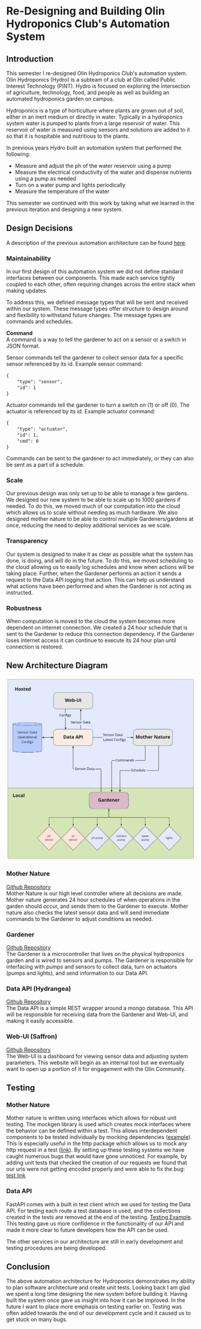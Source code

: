 # Re-Designing and Building Olin Hydroponics Club's Automation System

## Introduction

This semester I re-designed Olin Hydroponics Club's automation system. Olin Hydroponics (Hydro) is a subteam of a club at Olin called Public Interest Technology (PiNT). Hydro is focused on exploring the intersection of agriculture, technology, food, and people as well as building an automated hydroponics garden on campus.

Hydroponics is a type of horticulture where plants are grown out of soil, either in an inert medium or directly in water. Typically in a hydroponics system water is pumped to plants from a large reservoir of water. This reservoir of water is measured using sensors and solutions are added to it so that it is hospitable and nutritious to the plants.

In previous years Hydro built an automation system that performed the following:

- Measure and adjust the ph of the water reservoir using a pump
- Measure the electrical conductivity of the water and dispense nutrients using a pump as needed
- Turn on a water pump and lights periodically
- Measure the temperature of the water

This semester we continued with this work by taking what we learned in the previous iteration and designing a new system.

## Design Decisions

A description of the previous automation architecture can be found [here](https://docs.google.com/document/d/1Pc2PLaOh7dCDCJWnpELBCgfNip4MotUVfBgKtQ5LqRU/edit?usp=sharing).

### Maintainability

In our first design of this automation system we did not define standard interfaces between our components. This made each service tightly coupled to each other, often requiring changes across the entire stack when making updates.

To address this, we defined message types that will be sent and received within our system. These message types offer structure to design around and flexibility to withstand future changes. The message types are commands and schedules.

**Command**  
A command is a way to tell the gardener to act on a sensor or a switch in JSON format.

Sensor commands tell the gardener to collect sensor data for a specific sensor referenced by its id. Example sensor command:

```
{
    "type": "sensor",
    "id": 1
}
```

Actuator commands tell the gardener to turn a switch on (1) or off (0). The actuator is referenced by its id. Example actuator command:

```
{
    "type": "actuator",
    "id": 1,
    "cmd": 0
}
```

Commands can be sent to the gardener to act immediately, or they can also be sent as a part of a schedule.

### Scale

Our previous design was only set up to be able to manage a few gardens. We designed our new system to be able to scale up to 1000 gardens if needed. To do this, we moved much of our computation into the cloud which allows us to scale without needing as much hardware. We also designed mother nature to be able to control multiple Gardeners/gardens at once, reducing the need to deploy additional services as we scale.

### Transparency

Our system is designed to make it as clear as possible what the system has done, is doing, and will do in the future. To do this, we moved scheduling to the cloud allowing us to easily log schedules and know when actions will be taking place. Further, when the Gardener performs an action it sends a request to the Data API logging that action. This can help us understand what actions have been performed and when the Gardener is not acting as instructed.

### Robustness

When computation is moved to the cloud the system becomes more dependent on internet connection. We created a 24 hour schedule that is sent to the Gardener to reduce this connection dependency. If the Gardener loses internet access it can continue to execute its 24 hour plan until connection is restored.

## New Architecture Diagram

![Version 2 Architecture](/images/HydroV2Architecture.jpg)

### Mother Nature

[Github Repository](https://github.com/Olin-Hydro/mother-nature)  
Mother Nature is our high level controller where all decisions are made. Mother nature generates 24 hour schedules of when operations in the garden should occur, and sends them to the Gardener to execute. Mother nature also checks the latest sensor data and will send immediate commands to the Gardener to adjust conditions as needed.

### Gardener

[Github Repository](https://github.com/Olin-Hydro/gardener)  
The Gardener is a microcontroller that lives on the physical hydroponics garden and is wired to sensors and pumps. The Gardener is responsible for interfacing with pumps and sensors to collect data, turn on actuators (pumps and lights), and send information to our Data API.

### Data API (Hydrangea)

[Github Repository](https://github.com/Olin-Hydro/hydrangea)  
The Data API is a simple REST wrapper around a mongo database. This API will be responsible for receiving data from the Gardener and Web-UI, and making it easily accessible.

### Web-UI (Saffron)

[Github Repository](https://github.com/Olin-Hydro/saffron)  
The Web-UI is a dashboard for viewing sensor data and adjusting system parameters. This website will begin as an internal tool but we eventually want to open up a portion of it for engagement with the Olin Community.

## Testing

### Mother Nature

Mother nature is written using interfaces which allows for robust unit testing. The mockgen library is used which creates mock interfaces where the behavior can be defined within a test. This allows interdependent components to be tested individually by mocking dependencies ([example](https://github.com/Olin-Hydro/mother-nature/blob/main/tests/main_test.go)). This is especially useful in the http package which allows us to mock any http request in a test ([link](https://github.com/Olin-Hydro/mother-nature/blob/main/mocks/http.go)). By setting up these testing systems we have caught numerous bugs that would have gone unnoticed. For example, by adding unit tests that checked the creation of our requests we found that our urls were not getting encoded properly and were able to fix the bug: [test link](https://github.com/Olin-Hydro/mother-nature/blob/4a11f91bef0c1a770ec03617d5d4e35ebaecd188/tests/storage_test.go#L38)

### Data API

FastAPI comes with a built in test client which we used for testing the Data API. For testing each route a test database is used, and the collections created in the tests are removed at the end of the testing. [Testing Example](https://github.com/Olin-Hydro/hydrangea/blob/main/App/server/tests/test_gardens.py). This testing gave us more confidence in the functionality of our API and made it more clear to future developers how the API can be used.

The other services in our architecture are still in early development and testing procedures are being developed.

## Conclusion

The above automation architecture for Hydroponics demonstrates my ability to plan software architecture and create unit tests. Looking back I am glad we spent a long time designing the new system before building it. Having built the system once gave us insight into how it can be improved. In the future I want to place more emphasis on testing earlier on. Testing was often added towards the end of our development cycle and it caused us to get stuck on many bugs.
